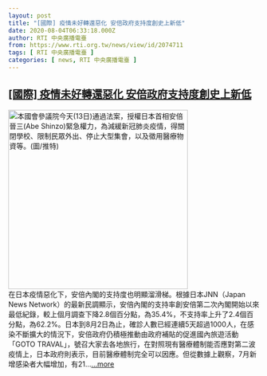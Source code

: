 ```yaml
---
layout: post
title: "[國際] 疫情未好轉還惡化 安倍政府支持度創史上新低"
date: 2020-08-04T06:33:18.000Z
author: RTI 中央廣播電臺
from: https://www.rti.org.tw/news/view/id/2074711
tags: [ RTI 中央廣播電臺 ]
categories: [ news, RTI 中央廣播電臺 ]
---
```

<!--1596522798000-->
[[國際] 疫情未好轉還惡化 安倍政府支持度創史上新低](https://www.rti.org.tw/news/view/id/2074711)
------

<div>
<img src="https://static.rti.org.tw/assets/thumbnails/2020/03/13/1e9881c396ccaf63018fd790f43d1d02.jpg" width="360" alt="本國會參議院今天(13日)通過法案，授權日本首相安倍晉三(Abe Shinzo)緊急權力，為減緩新冠肺炎疫情，得關閉學校、限制民眾外出、停止大型集會，以及徵用醫療物資等。(圖/推特)" title="本國會參議院今天(13日)通過法案，授權日本首相安倍晉三(Abe Shinzo)緊急權力，為減緩新冠肺炎疫情，得關閉學校、限制民眾外出、停止大型集會，以及徵用醫療物資等。(圖/推特)"><br>在日本疫情惡化下，安倍內閣的支持度也明顯溜滑梯。根據日本JNN（Japan News Network）的最新民調顯示，安倍內閣的支持率創安倍第二次內閣開始以來最低紀錄，較上個月調查下降2.8個百分點，為35.4%，不支持率上升了2.4個百分點，為62.2%。日本到8月2日為止，確診人數已經連續5天超過1000人，在感染不斷擴大的情況下，安倍政府仍積極推動由政府補貼的促進國內旅遊活動「GOTO TRAVAL」，號召大家去各地旅行，在對照現有醫療體制能否應對第二波疫情上，日本政府則表示，目前醫療體制完全可以因應。但從數據上觀察，7月新增感染者大幅增加，有21...<a target="_blank" href="https://www.rti.org.tw/news/view/id/2074711">...more</a>
</div>

